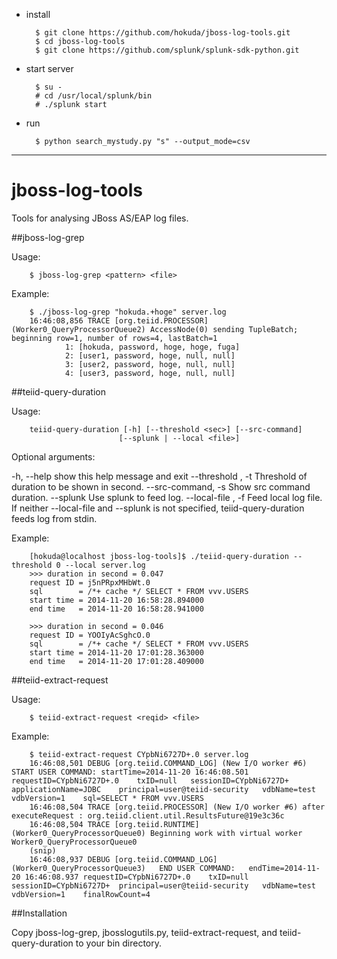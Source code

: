 * install

        $ git clone https://github.com/hokuda/jboss-log-tools.git
        $ cd jboss-log-tools
        $ git clone https://github.com/splunk/splunk-sdk-python.git

* start server

        $ su -
        # cd /usr/local/splunk/bin
        # ./splunk start

* run

        $ python search_mystudy.py "s" --output_mode=csv




-----------

# jboss-log-tools

Tools for analysing JBoss AS/EAP log files.

##jboss-log-grep

Usage:

        $ jboss-log-grep <pattern> <file>

Example:

        $ ./jboss-log-grep "hokuda.+hoge" server.log 
        16:46:08,856 TRACE [org.teiid.PROCESSOR] (Worker0_QueryProcessorQueue2) AccessNode(0) sending TupleBatch; beginning row=1, number of rows=4, lastBatch=1
                1: [hokuda, password, hoge, hoge, fuga]
                2: [user1, password, hoge, null, null]
                3: [user2, password, hoge, null, null]
                4: [user3, password, hoge, null, null]


##teiid-query-duration

Usage:

        teiid-query-duration [-h] [--threshold <sec>] [--src-command]
                            [--splunk | --local <file>]

Optional arguments:

  -h, --help            show this help message and exit
  --threshold <sec>, -t <sec>
                        Threshold of duration to be shown in second.
  --src-command, -s     Show src command duration.
  --splunk              Use splunk to feed log.
  --local-file <file>, -f <file>
                        Feed local log file. If neither --local-file and
                        --splunk is not specified, teiid-query-duration feeds
                        log from stdin.


Example:

        [hokuda@localhost jboss-log-tools]$ ./teiid-query-duration --threshold 0 --local server.log 
        >>> duration in second = 0.047
        request ID = j5nPRpxMHbWt.0
        sql        = /*+ cache */ SELECT * FROM vvv.USERS
        start time = 2014-11-20 16:58:28.894000
        end time   = 2014-11-20 16:58:28.941000
        
        >>> duration in second = 0.046
        request ID = YOOIyAcSghcO.0
        sql        = /*+ cache */ SELECT * FROM vvv.USERS
        start time = 2014-11-20 17:01:28.363000
        end time   = 2014-11-20 17:01:28.409000

##teiid-extract-request

Usage:

        $ teiid-extract-request <reqid> <file>

Example:

        $ teiid-extract-request CYpbNi6727D+.0 server.log
        16:46:08,501 DEBUG [org.teiid.COMMAND_LOG] (New I/O worker #6) 	START USER COMMAND:	startTime=2014-11-20 16:46:08.501	requestID=CYpbNi6727D+.0	txID=null	sessionID=CYpbNi6727D+	applicationName=JDBC	principal=user@teiid-security	vdbName=test	vdbVersion=1	sql=SELECT * FROM vvv.USERS
        16:46:08,504 TRACE [org.teiid.PROCESSOR] (New I/O worker #6) after executeRequest : org.teiid.client.util.ResultsFuture@19e3c36c
        16:46:08,504 TRACE [org.teiid.RUNTIME] (Worker0_QueryProcessorQueue0) Beginning work with virtual worker Worker0_QueryProcessorQueue0
        (snip)
        16:46:08,937 DEBUG [org.teiid.COMMAND_LOG] (Worker0_QueryProcessorQueue3) 	END USER COMMAND:	endTime=2014-11-20 16:46:08.937	requestID=CYpbNi6727D+.0	txID=null	sessionID=CYpbNi6727D+	principal=user@teiid-security	vdbName=test	vdbVersion=1	finalRowCount=4


##Installation

Copy jboss-log-grep, jbosslogutils.py, teiid-extract-request, and teiid-query-duration to your bin directory.
